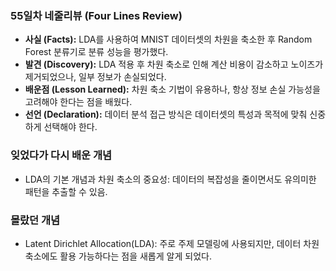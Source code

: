 ### **55일차 네줄리뷰 (Four Lines Review)**

- **사실 (Facts):** LDA를 사용하여 MNIST 데이터셋의 차원을 축소한 후 Random Forest 분류기로 분류 성능을 평가했다.
- **발견 (Discovery):** LDA 적용 후 차원 축소로 인해 계산 비용이 감소하고 노이즈가 제거되었으나, 일부 정보가 손실되었다.
- **배운점 (Lesson Learned):** 차원 축소 기법이 유용하나, 항상 정보 손실 가능성을 고려해야 한다는 점을 배웠다.
- **선언 (Declaration):** 데이터 분석 접근 방식은 데이터셋의 특성과 목적에 맞춰 신중하게 선택해야 한다.

### **잊었다가 다시 배운 개념**

- LDA의 기본 개념과 차원 축소의 중요성: 데이터의 복잡성을 줄이면서도 유의미한 패턴을 추출할 수 있음.

### **몰랐던 개념**

- Latent Dirichlet Allocation(LDA): 주로 주제 모델링에 사용되지만, 데이터 차원 축소에도 활용 가능하다는 점을 새롭게 알게 되었다.
